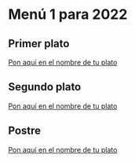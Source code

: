 # Menú 1 para 2022

## Primer plato
[Pon aquí en el nombre de tu plato](http://elnombredetuenlace.net)


## Segundo plato
[Pon aquí en el nombre de tu plato](http://elnombredetuenlace.net)


## Postre
[Pon aquí en el nombre de tu plato](http://elnombredetuenlace.net)
